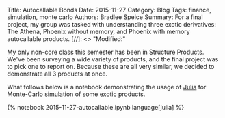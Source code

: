 Title: Autocallable Bonds
Date: 2015-11-27
Category: Blog
Tags: finance, simulation, monte carlo
Authors: Bradlee Speice
Summary: For a final project, my group was tasked with understanding three exotic derivatives: The Athena, Phoenix without memory, and Phoenix with memory autocallable products.
[//]: <> "Modified:"

My only non-core class this semester has been in Structure Products. We've been surveying a wide variety of products, and the final project was to pick one to report on.
Because these are all very similar, we decided to demonstrate all 3 products at once.

What follows below is a notebook demonstrating the usage of [Julia](http://julialang.com) for Monte-Carlo simulation of some exotic products.

{% notebook 2015-11-27-autocallable.ipynb language[julia] %}

<script type="text/x-mathjax-config">
MathJax.Hub.Config({tex2jax: {inlineMath: [['$','$'], ['\(','\)']]}});
</script>
<script async src='https://cdn.mathjax.org/mathjax/latest/MathJax.js?config=TeX-AMS_CHTML'></script>


